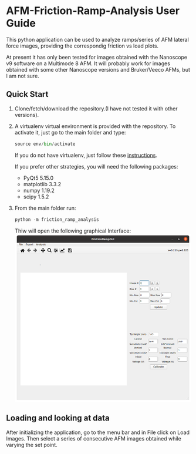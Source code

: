 # AFM-Friction-Ramp-Analysis User Guide

This python application can be used to analyze ramps/series of AFM lateral force images, providing the correspondig friction vs load plots. 

At present it has only been tested for images obtained with the Nanoscope v9 software on a Multimode 8 AFM. It will probably work for images obtained with some other Nanoscope versions and Bruker/Veeco AFMs, but I am not sure.

## Quick Start

1. Clone/fetch/download the repository.(I have not tested it with other versions).
2. A virtualenv virtual environment is provided with the repository. To activate it, just go to the main folder and type:
	```python
	source env/bin/activate
	```
	If you do not have virtualenv, just follow these [instructions](https://virtualenv.pypa.io/en/latest/installation.html).

	If you prefer other strategies, you will need the following packages:
	* PyQt5 5.15.0
	* matplotlib 3.3.2
	* numpy 1.19.2 
	* scipy 1.5.2
3. From the main folder run:
	```python
	python -m friction_ramp_analysis
	```
	Thiw will open the following graphical Interface:
	![Main Window](UserGuideImages/MainWindow.png)

## Loading and looking at data
After initializing the application, go to the menu bar and in File click on Load Images. Then select a series of consecutive AFM images obtained while varying the set point.
